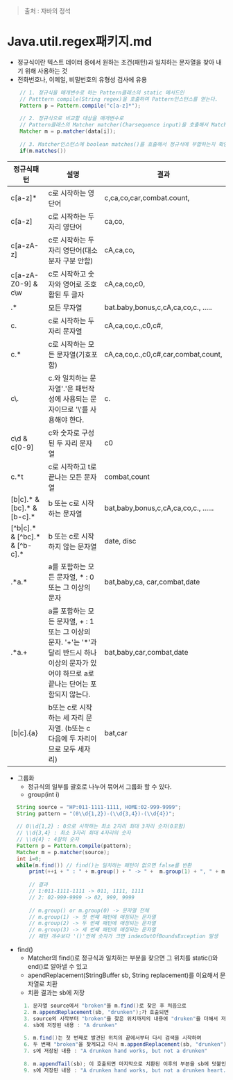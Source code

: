 > 출처 : 자바의 정석

# Java.util.regex패키지.md
* 정규식이란 텍스트 데이터 중에서 원하는 조건(패턴)과 일치하는 문자열을 찾아 내기 위해 사용하는 것
* 전화번호나, 이메일, 비밀번호의 유형성 검사에 유용
```java
	// 1. 정규식을 매개변수로 하는 Pattern클래스의 static 메서드인
    // Patttern compile(String regex)을 호출하여 Pattern인스턴스를 얻는다.
    Pattern p = Pattern.compile("c[a-z]*");
    
    // 2. 정규식으로 비교할 대상을 매개변수로
    // Pattern클래스의 Matcher matcher(Charsequence input)을 호출해서 Matcher인스턴스를 얻는다.
    Matcher m = p.matcher(data[i]);
    
    // 3. Matcher인스턴스에 boolean matches()를 호출해서 정규식에 부합하는지 확인.
    if(m.matches())
```

정규식패턴 | 설명 | 결과
------------ | ------------- | ------------
c[a-z]*   | c로 시작하는 영단어 | c,ca,co,car,combat.count,
c[a-z] | c로 시작하는 두 자리 영단어 | ca,co,
c[a-zA-z] | c로 시작하는 두자리 영단어(대소분자 구분 안함) | cA,ca,co,
c[a-zA-Z0-9] & c\w | c로 시작하고 숫자와 영어로 조호홥된 두 글자 | cA,ca,co,c0,
.* |모든 무자열 | bat.baby,bonus,c,cA,ca,co,c., .....
c. |c로 시작하는 두 자리 문자열 | cA,ca,co,c.,c0,c#,
c.*| c로 시작하는 모든 문자열(기호포함) | cA,ca,co,c.,c0,c#,car,combat,count,
c\\. | c.와 일치하는 문자열'.'은 패턴작성에 사용되는 문자이므로 '\\'를 사용해야 한다. | c.
c\d & c[0-9] | c와 숫자로 구성된 두 자리 문자열 | c0
c.*t | c로 시작하고 t로 끝나는 모든 문자열 | combat,count
[b\|c].* & [bc].* & [b-c].* | b 또는 c로 시작하는 문자열 | bat,baby,bonus,c,cA,ca,co,c., ......
[^b\|c].* & [^bc].* & [^b-c].* | b 또는 c로 시작하지 않는 문자열 | date, disc
.\*a.\* | a를 포함하는 모든 문자열,  * : 0 또는 그 이상의 문자 | bat,baby,ca, car,combat,date
.*a.+ | a를 포함하는 모든 문자열, + : 1또는 그 이상의 문자. '+'는 '*'과 달리 반드시 하나 이상의 문자가 있어야 하므로 a로 끝나는 단어는 포함되지 않는다. | bat,baby,car,combat,date
[b\|c].{a} | b또는 c로 시작하는 세 자리 문자열. (b또는 c 다음에 두 자리이므로 모두 세자리) | bat,car

* 그룹화
   - 정규식의 일부를 괄호로 나누어 묶어서 그룹화 할 수 있다.
   - group(int i)
 ```java
 	String source = "HP:011-1111-1111, HOME:02-999-9999";
    String pattern = "(0\\d{1,2})-(\\d{3,4})-(\\d{4})";
    
    // 0\\d{1,2} : 0으로 시작하는 최소 2자리 최대 3자리 숫자(0포함)
    // \\d{3,4} : 최소 3자리 최대 4자리의 숫자
    // \\d{4} : 4잘의 숫자
    Pattern p = Pattern.compile(pattern);
    Matcher m = p.matcher(source);
    int i=0;
    while(m.find()) // find()는 일치하는 패턴이 없으면 false를 반환
    	print(++i + " : " + m.group() + " -> " +  m.group(1) + ", " + m.group(2) + "," + m.group(3));
        
        // 결과
        // 1:011-1111-1111 -> 011, 1111, 1111
        // 2: 02-999-9999 -> 02, 999, 9999
        
        // m.group() or m.group(0) -> 문자열 전체
        // m.group(1) -> 첫 번째 패턴에 매칭되는 문자열
        // m.group(2) -> 두 번째 패턴에 매칭되는 문자열
        // m.group(3) -> 세 번째 패턴에 매칭되는 문자열
        // 패턴 개수보다 '()'안에 숫자가 크면 indexOutOfBoundsException 발생
 ```
* find()
   - Matcher의 find()로 정규식과 일치하는 부분을 찾으면 그 위치를 static()와 end()로 알아낼 수 있고
   - apendReplacement(StringBuffer sb, String replacement)를 이요해서 문자열로 치환
   - 치환 결과는 sb에 저장
  ```java
  	1. 문자열 source에서 "broken"을 m.find()로 찾은 후 처음으로 
  	2. m.appendReplacement(sb, "drunken");가 호출되면 
  	3. source의 시작부터 "broken"을 찾은 위치까지의 내용에 "druken"을 더해서 저장한다.
	4. sb에 저장된 내용 : "A drunken"
 
	5. m.find()는 첫 번째로 발견된 위치의 끝에서부터 다시 검색을 시작하여 
	6. 두 번째 "broken"을 찾게되고 다시 m.appendReplacement(sb, "drunken"); 호출
	7. s에 저장된 내용 : "A drunken hand works, but not a drunken"
	
	8. m.appendTail(sb); 이 호출되면 마지막으로 치환된 이후의 부븐을 sb에 덧붙인다.
	9. s에 저장된 내용 : "A drunken hand works, but not a drunken heart."
